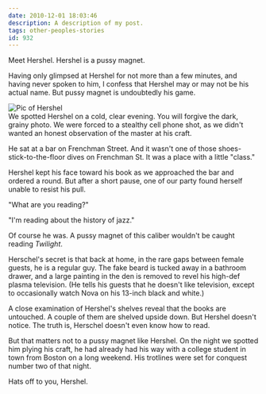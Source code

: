 ```yaml
---
date: 2010-12-01 18:03:46
description: A description of my post.
tags: other-peoples-stories
id: 932
---
```

Meet Hershel. Hershel is a pussy magnet. 

Having only glimpsed at Hershel for not more than a few minutes, and having never spoken to him, I confess that Hershel may or may not be his actual name. But pussy magnet is undoubtedly his game. 

<img style="display:block; margin-left:auto; margin-right:auto" src="/img/hershel.jpg" alt="Pic of Hershel" />
<!--more-->
We spotted Hershel on a cold, clear evening. You will forgive the dark, grainy photo.  We were forced to a stealthy cell phone shot, as we didn't wanted an honest observation of the master at his craft.  

He sat at a bar on Frenchman Street. And it wasn't one of those shoes-stick-to-the-floor dives on Frenchman St. It was a place with a little "class."

Hershel kept his face toward his book as we approached the bar and ordered a round. But after a short pause, one of our party found herself unable to resist his pull. 

"What are you reading?"

"I'm reading about the history of jazz."

Of course he was. A pussy magnet of this caliber wouldn't be caught reading <i>Twilight</i>.

Herschel's secret is that back at home, in the rare gaps between female guests, he is a regular guy. The fake beard is tucked away in a bathroom drawer, and a large painting in the den is removed to revel his high-def plasma television. (He tells his guests that he doesn't like television, except to occasionally watch Nova on his 13-inch black and white.)

A close examination of Hershel's shelves reveal that the books are untouched. A couple of them are shelved upside down. But Hershel doesn't notice. The truth is, Herschel doesn't even know how to read. 

But that matters not to a pussy magnet like Hershel. On the night we spotted him plying his craft, he had already had his way with a college student in town from Boston on a long weekend. His trotlines were set for conquest number two of that night. 

Hats off to you, Hershel. 